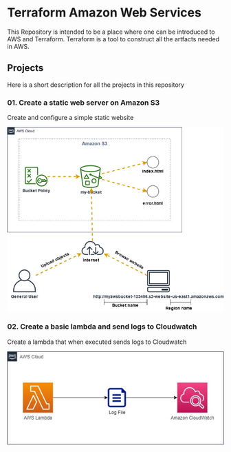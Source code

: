 # Terraform Amazon Web Services


This Repository is intended to be a place where one can be introduced to AWS and Terraform.
Terraform is a tool to construct all the artfacts needed in AWS.

## Projects
Here is a short description for all the projects in this repository

### 01. Create a static web server on Amazon S3
Create and configure a simple static website

![diagram](./01_create_static_web_static_using_amazon_s3/documents/diagram.jpg "")

### 02. Create a basic lambda and send logs to Cloudwatch
Create a lambda that when executed sends logs to Cloudwatch

![diagram](./02_create_a_basic_lambda_and_send_logs_to_clowdwatch/documentation/Diagram.jpg "")




